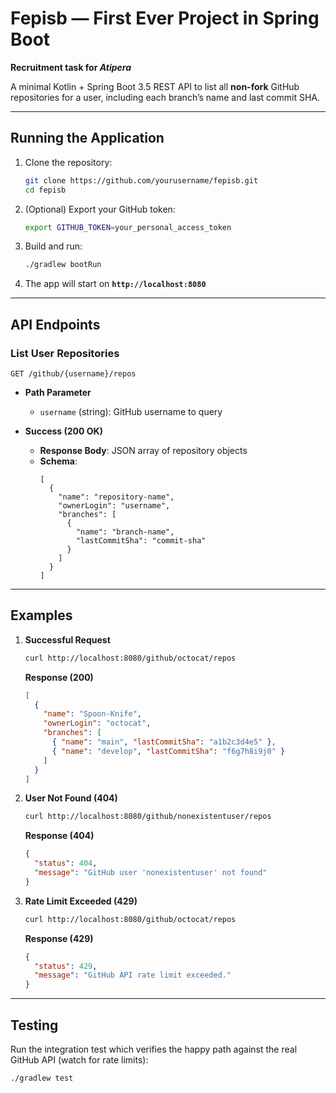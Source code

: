 # Fepisb — First Ever Project in Spring Boot

**Recruitment task for _Atipera_**

A minimal Kotlin + Spring Boot 3.5 REST API to list all **non-fork** GitHub repositories for a user, including each branch’s name and last commit SHA.

---

## Running the Application

1. Clone the repository:
   ```bash
   git clone https://github.com/yourusername/fepisb.git
   cd fepisb
   ```
2. (Optional) Export your GitHub token:
   ```bash
   export GITHUB_TOKEN=your_personal_access_token
   ```
3. Build and run:
   ```bash
   ./gradlew bootRun
   ```
4. The app will start on **`http://localhost:8080`**

---

## API Endpoints

### List User Repositories

```
GET /github/{username}/repos
```

- **Path Parameter**
    - `username` (string): GitHub username to query

- **Success (200 OK)**
    - **Response Body**: JSON array of repository objects
    - **Schema**:
      ```jsonc
      [
        {
          "name": "repository-name",
          "ownerLogin": "username",
          "branches": [
            {
              "name": "branch-name",
              "lastCommitSha": "commit-sha"
            }
          ]
        }
      ]
      ```

---

## Examples

1. **Successful Request**
   ```bash
   curl http://localhost:8080/github/octocat/repos
   ```
   **Response (200)**
   ```json
   [
     {
       "name": "Spoon-Knife",
       "ownerLogin": "octocat",
       "branches": [
         { "name": "main", "lastCommitSha": "a1b2c3d4e5" },
         { "name": "develop", "lastCommitSha": "f6g7h8i9j0" }
       ]
     }
   ]
   ```

2. **User Not Found (404)**
   ```bash
   curl http://localhost:8080/github/nonexistentuser/repos
   ```
   **Response (404)**
   ```json
   {
     "status": 404,
     "message": "GitHub user 'nonexistentuser' not found"
   }
   ```

3. **Rate Limit Exceeded (429)**
   ```bash
   curl http://localhost:8080/github/octocat/repos
   ```
   **Response (429)**
   ```json
   {
     "status": 429,
     "message": "GitHub API rate limit exceeded."
   }
   ```

---

## Testing

Run the integration test which verifies the happy path against the real GitHub API (watch for rate limits):

```bash
./gradlew test
```

